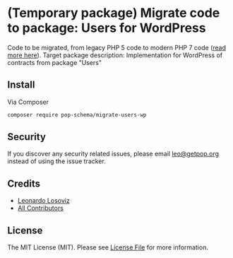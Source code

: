 # (Temporary package) Migrate code to package: Users for WordPress

Code to be migrated, from legacy PHP 5 code to modern PHP 7 code ([read more here](https://github.com/leoloso/PoP#codebase-migration)). Target package description:  Implementation for WordPress of contracts from package "Users"

## Install

Via Composer

``` bash
composer require pop-schema/migrate-users-wp
```

## Security

If you discover any security related issues, please email leo@getpop.org instead of using the issue tracker.

## Credits

- [Leonardo Losoviz][link-author]
- [All Contributors][link-contributors]

## License

The MIT License (MIT). Please see [License File](LICENSE.md) for more information.

[ico-version]: https://img.shields.io/packagist/v/pop-schema/users-wp.svg?style=flat-square
[ico-license]: https://img.shields.io/badge/license-MIT-brightgreen.svg?style=flat-square
[ico-travis]: https://img.shields.io/travis/pop-schema/users-wp/master.svg?style=flat-square
[ico-scrutinizer]: https://img.shields.io/scrutinizer/coverage/g/pop-schema/users-wp.svg?style=flat-square
[ico-code-quality]: https://img.shields.io/scrutinizer/g/pop-schema/users-wp.svg?style=flat-square
[ico-downloads]: https://img.shields.io/packagist/dt/pop-schema/users-wp.svg?style=flat-square

[link-packagist]: https://packagist.org/packages/pop-schema/users-wp
[link-travis]: https://travis-ci.org/pop-schema/users-wp
[link-scrutinizer]: https://scrutinizer-ci.com/g/pop-schema/users-wp/code-structure
[link-code-quality]: https://scrutinizer-ci.com/g/pop-schema/users-wp
[link-downloads]: https://packagist.org/packages/pop-schema/users-wp
[link-author]: https://github.com/leoloso
[link-contributors]: ../../../../../../contributors
